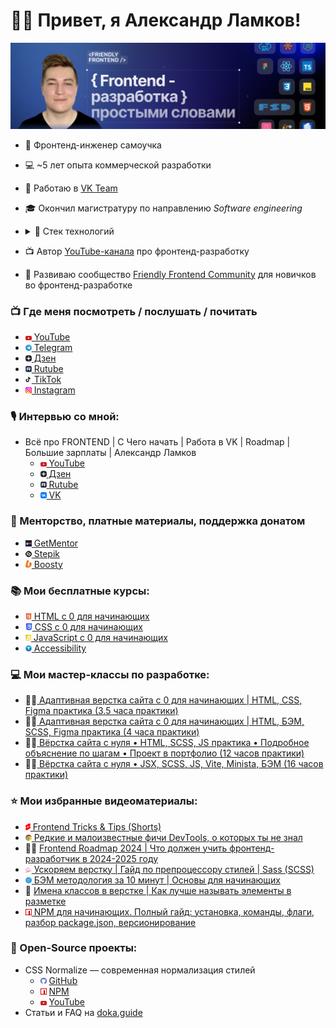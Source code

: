 # 👋🏻 Привет, я Александр Ламков!

![](assets/bg.jpg)

* 🧐 Фронтенд-инженер самоучка
* 💻 ~5 лет опыта коммерческой разработки
* 💼 Работаю в <a href="https://team.vk.company/" target="_blank">VK Team</a>
* 🎓 Окончил магистратуру по направлению _Software engineering_
* <details>
  <summary>🔧 Стек технологий</summary>

  - HTML (HTML5), EJS, JSX
  - CSS (CSS3), Sass (SCSS), PostCSS, Bootstrap, Tailwind, Animations
  - JavaScript (ES6+, OOP), jQuery, TypeScript
  - React
  - Redux (Redux Toolkit, Redux Persist), Zustand
  - Formik, React Hook Form, Yup, Axios, React Router, React Query
  - Webpack, Vite, Gulp, Rollup
  - Jest, React Testing Library, Enzyme, Chai, Mocha, Vitest
  - REST API, WebSockets, Long Polling
  - BEM, Feature-Sliced Design, Accessibility, UX
  - Git (GitHub, BitBucket, GitLab)
  - Figma, Adobe Photoshop, Avocode
  - CMS 1С-Битрикс, Drupal, OpenCart, MODX
  - CRM Битрикс24, Asana, Trello, Jira, Notion
  - PHP, Blade, Twig
  - Agile, Waterfall, SCRUM
  </details>
* 📺 Автор <a href="https://www.youtube.com/@AleksanderLamkov" target="_blank">YouTube-канала</a> про фронтенд-разработку
* 💬 Развиваю сообщество <a href="https://t.me/friendlyFrontendChat" target="_blank">Friendly Frontend Community</a> для новичков во фронтенд-разработке

### 📺 Где меня посмотреть / послушать / почитать
- <img src="assets/icons/platforms/youtube.svg" width="10"/><a href="https://www.youtube.com/@AleksanderLamkov" target="_blank"> YouTube</a>
- <img src="assets/icons/platforms/telegram.svg" width="10"/><a href="https://t.me/friendlyFrontend" target="_blank"> Telegram</a>
- <img src="assets/icons/platforms/dzen.svg" width="10"/><a href="https://dzen.ru/aleksanderlamkov" target="_blank"> Дзен</a>
- <img src="assets/icons/platforms/rutube.svg" width="10"/><a href="https://rutube.ru/channel/39067233/" target="_blank"> Rutube</a>
- <img src="assets/icons/platforms/tiktok.svg" width="10"/><a href="https://www.tiktok.com/@aleksanderlamkov" target="_blank"> TikTok</a>
- <img src="assets/icons/platforms/instagram.svg" width="10"/><a href="https://www.instagram.com/a1rth" target="_blank"> Instagram</a>

### 🎙 Интервью со мной:
- Всё про FRONTEND | С Чего начать | Работа в VK | Roadmap | Большие зарплаты | Александр Ламков
  - <img src="assets/icons/platforms/youtube.svg" width="10"/><a href="https://youtu.be/DD5v6p4fFQg" target="_blank"> YouTube</a>
  - <img src="assets/icons/platforms/dzen.svg" width="10"/><a href="https://dzen.ru/video/watch/67fbc037a35c9016d914693f" target="_blank"> Дзен</a>
  - <img src="assets/icons/platforms/rutube.svg" width="10"/><a href="https://rutube.ru/video/0743b60b6e3d3c78ff7f2c77325d618b/" target="_blank"> Rutube</a>
  - <img src="assets/icons/platforms/vk.svg" width="10"/><a href="https://vk.com/video-229700318_456239050" target="_blank"> VK</a>

### 🙈 Менторство, платные материалы, поддержка донатом
- <img src="assets/icons/platforms/getmentor.png" width="10"/><a href="https://getmentor.dev/mentor/aleksandr-lamkov-1480" target="_blank"> GetMentor</a>
- <img src="assets/icons/platforms/stepik.svg" width="10"/><a href="https://stepik.org/users/1001545715/teach" target="_blank"> Stepik</a>
- <img src="assets/icons/platforms/boosty.svg" width="10"/><a href="https://boosty.to/friendly-frontend" target="_blank"> Boosty</a>

### 📚 Мои бесплатные курсы:
- <img src="assets/icons/technologies/html.svg" width="10"/><a href="https://www.youtube.com/playlist?list=PL0MUAHwery4ot0KmgGxlBSB7rXssLeA6h" target="_blank"> HTML с 0 для начинающих</a>
- <img src="assets/icons/technologies/css.svg" width="11"/><a href="https://www.youtube.com/playlist?list=PL0MUAHwery4o9I7QQVj_RP4ZVpmdx6evz" target="_blank"> CSS с 0 для начинающих</a>
- <img src="assets/icons/technologies/js.svg" width="9"/><a href="https://www.youtube.com/playlist?list=PL0MUAHwery4qn4Y27iUxmzC-JiauX7vSL" target="_blank"> JavaScript с 0 для начинающих</a>
- <img src="assets/icons/technologies/a11y.svg" width="10"/><a href="https://www.youtube.com/playlist?list=PL0MUAHwery4r4gCA3AOtHgArM_UOb2QUV" target="_blank"> Accessibility</a>

### 💻 Мои мастер-классы по разработке:
- 👨‍💻<a href="https://www.youtube.com/playlist?list=PL0MUAHwery4rqkzKF1mDBCIH_eZgjY6uN" target="_blank"> Адаптивная верстка сайта с 0 для начинающих | HTML, CSS, Figma практика (3.5 часа практики)</a>
- 🧑‍💻<a href="https://www.youtube.com/playlist?list=PL0MUAHwery4rdZt-8E9p9zty2ZUCH6Ai3" target="_blank"> Адаптивная верстка сайта с 0 для начинающих | HTML, БЭМ, SCSS, Figma практика (4 часа практики)</a>
- 🧑‍💻<a href="https://youtu.be/hkYzqTKnSIg" target="_blank"> Вёрстка сайта с нуля • HTML, SCSS, JS практика • Подробное объяснение по шагам • Проект в портфолио (12 часов практики)</a>
- 🧑‍💻<a href="https://stepik.org/a/228315" target="_blank"> Вёрстка сайта с нуля • JSX, SCSS, JS, Vite, Minista, БЭМ (16 часов практики)</a>

### ⭐ Мои избранные видеоматериалы:
- <img src="assets/icons/platforms/shorts.svg" width="8"/><a href="https://www.youtube.com/@AleksanderLamkov/shorts" target="_blank"> Frontend Tricks & Tips (Shorts)</a>
- <img src="assets/icons/technologies/chrome.svg" width="10"/><a href="https://www.youtube.com/playlist?list=PL0MUAHwery4qW_mKistLNWlh5ss1tstNi" target="_blank"> Редкие и малоизвестные фичи DevTools, о которых ты не знал</a>
- 👨‍🏫 <a href="https://youtu.be/1WRJKgwlX9w?si=c11wdZqqMfa-B3xL" target="_blank">Frontend Roadmap 2024 | Что должен учить фронтенд-разработчик в 2024-2025 году</a>
- <img src="assets/icons/technologies/sass.svg" width="10"/><a href="https://youtu.be/pBSch5AsJWs?si=VXcpbKTIBCu9BBwu" target="_blank"> Ускоряем верстку | Гайд по препроцессору стилей | Sass (SCSS)</a>
- <img src="assets/icons/technologies/bem.svg" width="10"/><a href="https://youtu.be/FH-t1mt-lSs?si=rTjJBYuirBi8xx4a" target="_blank"> БЭМ методология за 10 минут | Основы для начинающих</a>
- 🤔 <a href="https://youtu.be/EVWT4exv4jA" target="_blank">Имена классов в верстке | Как лучше называть элементы в разметке</a>
- <img src="assets/icons/platforms/npm.svg" width="10"/><a href="https://youtu.be/IsRl03T9VMo" target="_blank"> NPM для начинающих. Полный гайд: установка, команды, флаги, разбор package.json, версионирование</a>

### 🔬 Open-Source проекты:
- CSS Normalize — современная нормализация стилей
  - <img src="assets/icons/platforms/github.svg" width="10"/> <a href="https://github.com/aleksanderlamkov/css-normalize" target="_blank">GitHub</a>
  - <img src="assets/icons/platforms/npm.svg" width="10"/> <a href="https://www.npmjs.com/package/@a1rth/css-normalize" target="_blank">NPM</a>
  - <img src="assets/icons/platforms/youtube.svg" width="10"/> <a href="https://www.youtube.com/watch?v=A4Y5VwXGG9g&t=262s" target="_blank">YouTube</a>
- Статьи и FAQ на <a href="https://doka.guide/people/aleksanderlamkov/" target="_blank">doka.guide</a>
